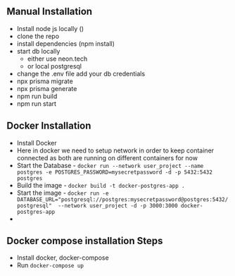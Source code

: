 ## Manual Installation

- Install node js locally ()
- clone the repo
- install dependencies (npm install)
- start db locally
  - either use neon.tech
  - or local postgresql
- change the .env file add your db credentials
- npx prisma migrate
- npx prisma generate
- npm run build
- npm run start

## Docker Installation

- Install Docker
- Here in docker we need to setup network in order to keep container connected as both are running on different containers for now
- Start the Database - `docker run --network user_project --name postgres -e POSTGRES_PASSWORD=mysecretpassword -d -p 5432:5432 postgres`
- Build the image - `docker build -t docker-postgres-app .`
- Start the image - `docker run -e DATABASE_URL="postgresql://postgres:mysecretpassword@postgres:5432/postgresql"  --network user_project -d -p 3000:3000 docker-postgres-app`
-

## Docker compose installation Steps

- Install docker, docker-compose
- Run `docker-compose up`
